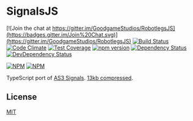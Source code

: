 SignalsJS
===

[![Join the chat at https://gitter.im/GoodgameStudios/RobotlegsJS](https://badges.gitter.im/Join%20Chat.svg)](https://gitter.im/GoodgameStudios/RobotlegsJS)
[![Build Status](https://travis-ci.org/GoodgameStudios/SignalsJS.svg?branch=master)](https://travis-ci.org/GoodgameStudios/SignalsJS)
[![Code Climate](https://codeclimate.com/github/GoodgameStudios/SignalsJS/badges/gpa.svg)](https://codeclimate.com/github/GoodgameStudios/SignalsJS)
[![Test Coverage](https://codeclimate.com/github/GoodgameStudios/SignalsJS/badges/coverage.svg)](https://codeclimate.com/github/GoodgameStudios/SignalsJS/coverage)
[![npm version](https://badge.fury.io/js/signals.js.svg)](https://badge.fury.io/js/signals.js)
[![Dependency Status](https://img.shields.io/david/GoodgameStudios/SignalsJS.svg?style=flat)](https://david-dm.org/GoodgameStudios/SignalsJS)
[![DevDependency Status](https://img.shields.io/david/dev/GoodgameStudios/SignalsJS.svg?style=flat)](https://david-dm.org/GoodgameStudios/SignalsJS?type=dev)

[![NPM](https://nodei.co/npm/signals.js.png?downloads=true&downloadRank=true)](https://nodei.co/npm/signals.js/)
[![NPM](https://nodei.co/npm-dl/signals.js.png?months=9&height=3)](https://nodei.co/npm/signals.js/)


TypeScript port of [AS3 Signals](https://github.com/robertpenner/as3-signals).
[13kb compressed](dist/signals.min.js).

License
---

[MIT](LICENSE.md)
